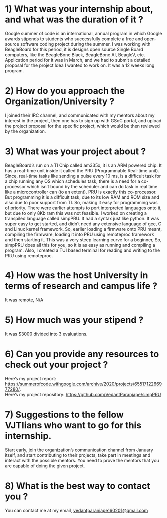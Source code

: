 # 1) What was your internship about, and what was the duration of it ?

Google summer of code is an international, annual program in which Google awards stipends to students who successfully complete a free and open-source software coding project during the summer. I was working with BeagleBoard for this period, it is designs open source Single Board computers, like the BeagleBone Black, BeagleBone AI, BeagleV, etc. Application period for it was in March, and we had to submit a detailed proposal for the project Idea I wanted to work on. It was a 12 weeks long program.

# 2) How do you approach the Organization/University ?

I joined their IRC channel, and communicated with my mentors about my interest in the project, then one has to sign up with GSoC portal, and upload the project proposal for the specific project, which would be then reviewed by the organization.

# 3) What was your project about ?

BeagleBoard’s run on a TI Chip called am335x, it is an ARM powered chip. It has a real-time unit inside it called the PRU (Programmable Real-time unit). Since, real-time tasks like sending a pulse every 10 ms, is a difficult task for a chip running any OS which schedules task, there is a need for a co-processor which isn’t bound by the scheduler and can do task in real time like a microcontroller can (to an extent). PRU is exactly this co-processor. But programming it is a difficult task, due to its low RAM and ROM size and also due to poor support from TI. So, making it easy for programming was of priority. There were earlier attempts to port interpreted languages onto it, but due to only 8Kb ram this was not feasible. I worked on creating a transpiled language called simpPRU. It had a syntax just like python. It was super easy to get started, and didn’t need any extensive language of gcc, C and Linux kernel framework. So, earlier loading a firmware onto PRU meant, compiling the firmware, loading it into PRU using remoteproc framework and then starting it. This was a very steep learning curve for a beginner, So, simpPRU does all this for you, so it is as easy as running and compiling a program. Also, I created a TUI based terminal for reading and writing to the PRU using remoteproc.

# 4) How was the host University in terms of research and campus life ?

It was remote, N/A

# 5) How much was your stipend ?

It was $3000 divided into 3 evaluations.

# 6) Can you provide any resources to check out your project ?

Here’s my project report: https://summerofcode.withgoogle.com/archive/2020/projects/6551712266977280/.  
Here’s my project repository: https://github.com/VedantParanjape/simpPRU

# 7) Suggestions to the fellow VJTIians who want to go for this internship.

Start early, join the organization’s communication channel from January itself, and start contributing to their projects, take part in meetings and interact with the possible mentors. You need to prove the mentors that you are capable of doing the given project.

# 8) What is the best way to contact you ?

You can contact me at my email, [vedantparanjape160201@gmail.com](email:vedantparanjape160201@gmail.com)
